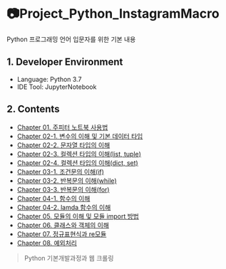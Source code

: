 # :camera:Project_Python_InstagramMacro

Python 프로그래밍 언어 입문자를 위한 기본 내용

## 1. Developer Environment

  - Language: Python 3.7
  - IDE Tool: JupyterNotebook 


## 2. Contents

  - [Chapter 01. 주피터 노트북 사용법](#getting-started)
  - [Chapter 02-1. 변수의 이해 및 기본 데이터 타입](#running-the-tests)
  - [Chapter 02-2. 문자열 타입의 이해](#deployment)
  - [Chapter 02-3. 컬렉션 타입의 이해(list, tuple)](#built-with)
  - [Chapter 02-4. 컬렉션 타입의 이해(dict, set)](#contributing)
  - [Chapter 03-1. 조건문의 이해(if)](#versioning)
  - [Chapter 03-2. 반복문의 이해(while)](#authors)
  - [Chapter 03-3. 반복문의 이해(for)](#license)
  - [Chapter 04-1. 함수의 이해](#acknowledgments)
  - [Chapter 04-2. lamda 함수의 이해](#acknowledgments)
  - [Chapter 05. 모듈의 이해 및 모듈 import 방법](#acknowledgments)
  - [Chapter 06. 클래스와 객체의 이해](#acknowledgments)
  - [Chapter 07. 정규표현식과 re모듈](#acknowledgments)
  - [Chapter 08. 예외처리](#acknowledgments)
  
>Python 기본개발과정과 웹 크롤링
